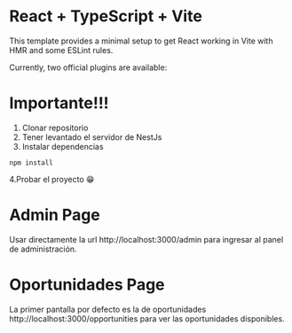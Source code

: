 # React + TypeScript + Vite

This template provides a minimal setup to get React working in Vite with HMR and some ESLint rules.

Currently, two official plugins are available:

# Importante!!!

1. Clonar repositorio
2. Tener levantado el servidor de NestJs
3. Instalar dependencias

```
npm install
```

4.Probar el proyecto 😁

# Admin Page

Usar directamente la url http://localhost:3000/admin para ingresar al panel de administración.

# Oportunidades Page

La primer pantalla por defecto es la de oportunidades http://localhost:3000/opportunities para ver las oportunidades disponibles.
